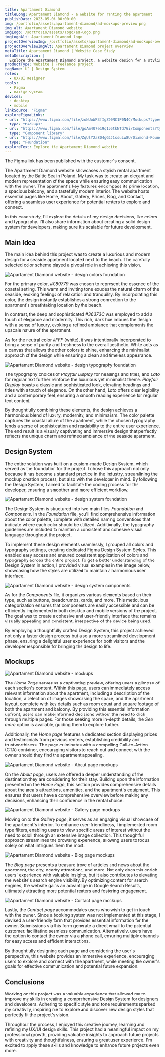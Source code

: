 ```yaml
---
title: Apartament Diamond
titleLong: Apartament Diamond - a website for renting the apartment
publishDate: 2023-05-06 00:00:00
img: /portfolio/assets/apartament-diamond/ad-mockups-preview.png
img_alt: Apartament Diamond website
imgLogo: /portfolio/assets/logo/ad-logo.png
imgLogoAlt: Apartament Diamond logo
projectOverviewImg: /portfolio/assets/apartament-diamond/ad-mockups-overview.jpg
projectOverviewImgAlt: Apartament Diamond project overview
metaTitle: Apartament Diamond | Website Case Study
metaDescription: |
  Explore the Apartament Diamond project, a website design for a stylish Baltic Sea rental apartment. Learn how the elegant design and user-centric approach enhance the experience for potential renters. Discover the thoughtfully crafted UI/UX elements that showcase the property's features, stunning visuals, and seamless navigation.
productType: Website | Freelance project
tagName: UI | Design System
roles:
  - UX/UI Designer
tools:
  - Figma
  - Design System
devices:
  - desktop
  - mobile
linkSource: "Figma"
exploreFigmaLinks: 
- url: "https://www.figma.com/file/zoNUoWP3fIgZD0NC1P0N4C/Mockups?type=design&node-id=207%3A10825&mode=design&t=ybQ6iI06gjmlPMMU-1"
  type: "Mockups"
- url: "https://www.figma.com/file/goAm407e19q176tkNTd7Gi/Components?type=design&node-id=3%3A29&mode=design&t=F7tUiSeosJ7KfWXX-1"
  type: "Component library"
- url: "https://www.figma.com/file/ZqUlY2a8D4gGDJ1ssuLw8U/Diamond-Foundation?type=design&node-id=0%3A1&mode=design&t=kZhecVkA5lLAS5o8-1"
  type: "Foundation"
exploreText: Explore the Apartament Diamond website
---
```

<div class="py-2 px-4 mt-4 rounded-md bg-blue-100">
  <p>The Figma link has been published with the customer's consent.</p>
</div>

The Apartament Diamond website showcases a stylish rental apartment located by the Baltic Sea in Poland. My task was to create an elegant and modern representation of the space while ensuring easy communication with the owner. The apartment's key features encompass its prime location, a spacious balcony, and a tastefully modern interior. The website hosts essential pages like Home, About, Gallery, Prices, Blog, and Contact, offering a seamless user experience for potential renters to explore and connect.

In this case study, I'll explore the details of my design decisions, like colors and typography. I'll also share information about creating a solid design system for developers, making sure it's scalable for future development.

## Main Idea

The main idea behind this project was to create a luxurious and modern design for a seaside apartment located next to the beach. The carefully selected color scheme played a pivotal role in achieving this vision.

![Apartament Diamond website - design colors foundation](/portfolio/assets/apartament-diamond/ad-foundation-colors.jpg)

For the primary color, *#C89779* was chosen to represent the essence of the coastal setting. This warm and inviting tone exudes the natural charm of the seaside, evoking feelings of relaxation and tranquility. By incorporating this color, the design instantly establishes a strong connection to the apartment's breathtaking location by the beach.

In contrast, the deep and sophisticated *#36373C* was employed to add a touch of elegance and modernity. This rich, dark hue imbues the design with a sense of luxury, evoking a refined ambiance that complements the upscale nature of the apartment.

As for the neutral color *#FFF* (white), it was intentionally incorporated to bring a sense of purity and freshness to the overall aesthetic. White acts as a canvas that allows the other colors to shine, enhancing the minimalist approach of the design while ensuring a clean and timeless appearance.

![Apartament Diamond website - design typography foundation](/portfolio/assets/apartament-diamond/ad-foundation-typography.jpg)

The typography choices of *Playfair Display* for headings and titles, and *Lato* for regular text further reinforce the luxurious yet minimalist theme. *Playfair Display* boasts a classic and sophisticated look, elevating headings and titles with a touch of elegance. On the other hand, *Lato* offers clear legibility and a contemporary feel, ensuring a smooth reading experience for regular text content.

By thoughtfully combining these elements, the design achieves a harmonious blend of luxury, modernity, and minimalism. The color palette captures the coastal allure of the apartment, while the chosen typography lends a sense of sophistication and readability to the entire user experience. The end result is a visually captivating and immersive design that perfectly reflects the unique charm and refined ambiance of the seaside apartment.

## Design System

The entire solution was built on a custom-made Design System, which served as the foundation for the project. I chose this approach not only because it has become a standard practice in the industry, streamlining the mockup creation process, but also with the developer in mind. By following the Design System, I aimed to facilitate the coding process for the developer, ensuring a smoother and more efficient workflow.

![Apartament Diamond website - design system foundation](/portfolio/assets/apartament-diamond/ad-design-system-foundation.jpg)

The Design System is structured into two main files: *Foundation* and *Components*. In the *Foundation* file, you'll find comprehensive information about the color palette, complete with detailed naming conventions that indicate where each color should be utilized. Additionally, the typography guidelines are included to maintain a consistent and cohesive visual language throughout the project.

To implement these design elements seamlessly, I grouped all colors and typography settings, creating dedicated Figma Design System Styles. This enabled easy access and ensured consistent application of colors and typography across the entire project. To get a better understanding of the Design System in action, I provided visual examples in the image below, showcasing how the styles are utilized to maintain a harmonious user interface.

![Apartament Diamond website - design system components](/portfolio/assets/apartament-diamond/ad-design-system-components.jpg)

As for the *Components* file, it organizes various elements based on their type, such as buttons, breadcrumbs, cards, and more. This meticulous categorization ensures that components are easily accessible and can be efficiently implemented in both desktop and mobile versions of the project. The goal was to create a cohesive and user-friendly interface that remains visually appealing and consistent, irrespective of the device being used.

By employing a thoughtfully crafted Design System, this project achieved not only a faster design process but also a more streamlined development phase, ensuring a delightful user experience for both visitors and the developer responsible for bringing the design to life.

## Mockups

![Apartament Diamond website - mockups](/portfolio/assets/apartament-diamond/ad-mockups.jpg)

The *Home Page* serves as a captivating preview, offering users a glimpse of each section's content. Within this page, users can immediately access relevant information about the apartment, including a description of the location, a selection of images showcasing the space, and the apartment layout, complete with key details such as room count and square footage of both the apartment and balcony. By providing this essential information upfront, users can make informed decisions without the need to click through multiple pages. For those seeking more in-depth details, the *See more* option is available, guiding them to explore further.

Additionally, the *Home page* features a dedicated section displaying prices and testimonials from previous renters, establishing credibility and trustworthiness. The page culminates with a compelling Call-to-Action (CTA) container, encouraging visitors to reach out and connect with the owner should they find the apartment appealing.

![Apartament Diamond website - About page mockups](/portfolio/assets/apartament-diamond/ad-mockups-about.jpg)

On the *About page*, users are offered a deeper understanding of the destination they are considering for their stay. Building upon the information presented on the *Home Page*, this section provides comprehensive details about the area's attractions, amenities, and the apartment's equipment. This ensures that users have a comprehensive overview before making any decisions, enhancing their confidence in the rental choice.

![Apartament Diamond website - Gallery page mockups](/portfolio/assets/apartament-diamond/ad-mockups-gallery.jpg)

Moving on to the *Gallery page*, it serves as an engaging visual showcase of the apartment's interior. To enhance user-friendliness, I implemented room type filters, enabling users to view specific areas of interest without the need to scroll through an extensive image collection. This thoughtful approach streamlines the browsing experience, allowing users to focus solely on what intrigues them the most.

![Apartament Diamond website - Blog page mockups](/portfolio/assets/apartament-diamond/ad-mockups-blog.jpg)

The *Blog page* presents a treasure trove of articles and news about the apartment, the city, nearby attractions, and more. Not only does this enrich users' experience with valuable insights, but it also contributes to elevating the website's search engine visibility. By optimizing content for search engines, the website gains an advantage in Google Search Results, ultimately attracting more potential renters and fostering engagement.

![Apartament Diamond website - Contact page mockups](/portfolio/assets/apartament-diamond/ad-mockups-contact.jpg)

Lastly, the *Contact page* accommodates users who wish to get in touch with the owner. Since a booking system was not implemented at this stage, I devised a user-friendly form that provides essential information for the owner. Submissions via this form generate a direct email to the potential customer, facilitating seamless communication. Alternatively, users have the option to contact the owner via a phone call, ensuring multiple channels for easy access and efficient interactions.

By thoughtfully designing each page and considering the user's perspective, this website provides an immersive experience, encouraging users to explore and connect with the apartment, while meeting the owner's goals for effective communication and potential future expansion.

## Conclusions

Working on this project was a valuable experience that allowed me to improve my skills in creating a comprehensive Design System for designers and developers. Adhering to specific style and tone requirements sparked my creativity, inspiring me to explore and discover new design styles that perfectly fit the project's vision.

Throughout the process, I enjoyed this creative journey, learning and refining my UX/UI design skills. This project had a meaningful impact on my professional growth, providing valuable insights to approach future projects with creativity and thoughtfulness, ensuring a great user experience. I'm excited to apply these skills and knowledge to enhance future projects even more.